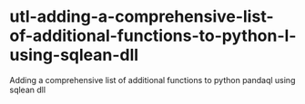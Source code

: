 # utl-adding-a-comprehensive-list-of-additional-functions-to-python-l-using-sqlean-dll
Adding a comprehensive list of additional functions to python pandaql using sqlean dll
